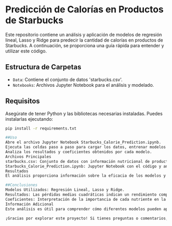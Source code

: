 # Predicción de Calorías en Productos de Starbucks

Este repositorio contiene un análisis y aplicación de modelos de regresión lineal, Lasso y Ridge para predecir la cantidad de calorías en productos de Starbucks. A continuación, se proporciona una guía rápida para entender y utilizar este código.

## Estructura de Carpetas

- `Data`: Contiene el conjunto de datos 'starbucks.csv'.
- `Notebooks`: Archivos Jupyter Notebook para el análisis y modelado.

## Requisitos

Asegúrate de tener Python y las bibliotecas necesarias instaladas. Puedes instalarlas ejecutando:

```bash
pip install -r requirements.txt

##Uso
Abre el archivo Jupyter Notebook Starbucks_Calorie_Prediction.ipynb.
Ejecuta las celdas paso a paso para cargar los datos, entrenar modelos y evaluar el rendimiento.
Analiza los resultados y coeficientes obtenidos por cada modelo.
Archivos Principales
starbucks.csv: Conjunto de datos con información nutricional de productos de Starbucks.
Starbucks_Calorie_Prediction.ipynb: Jupyter Notebook con el código y análisis detallado.
Resultados
El análisis proporciona información sobre la eficacia de los modelos y cómo la regularización afecta la predicción de calorías en productos de Starbucks.

##Conclusiones
Modelos Utilizados: Regresión Lineal, Lasso y Ridge.
Resultados: Las pérdidas medias cuadráticas indican un rendimiento comparable entre los modelos.
Coeficientes: Interpretación de la importancia de cada nutriente en la predicción.
Información Adicional
Este análisis es útil para comprender cómo diferentes modelos pueden aplicarse a problemas de predicción de calorías en productos alimenticios. Se recomienda explorar variaciones en los hiperparámetros y considerar la interpretación de coeficientes para obtener insights adicionales.

¡Gracias por explorar este proyecto! Si tienes preguntas o comentarios, no dudes en abrir un problema o contactarme directamente.